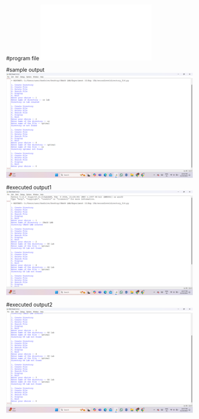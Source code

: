 #program file
![program file](secondleveldirectory_516.py)

#sample output
![sample output](secondleveldirec_IO_516.png)

#executed output1
![executed output1](secondleveldirec_EO1_516.png)

#executed output2
![executed output2](secondleveldirec_EO2_516.png)
